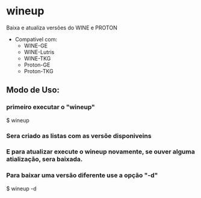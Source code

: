# wineup
Baixa e atualiza versões do WINE e PROTON
* Compativel com:
  * WINE-GE
  * WINE-Lutris
  * WINE-TKG
  * Proton-GE
  * Proton-TKG 

## Modo de Uso:
### primeiro executar o "wineup"
$ wineup
### Sera criado as listas com as versõe disponiveins
### E para atualizar execute o wineup novamente, se ouver alguma atialização, sera baixada.

### Para baixar uma versão diferente use a opção "-d"
$ wineup -d

